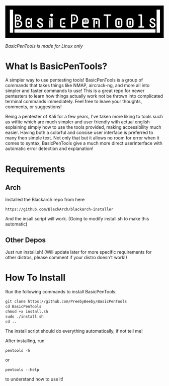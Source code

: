 <p align="center">
  <img src="Appearence/Title.png" alt="Title Image">
</p>

*BasicPenTools is made for Linux only*

# What Is BasicPenTools?
A simpler way to use pentesting tools! BasicPenTools is a group of commands that takes things like NMAP, aircrack-ng, and more all into simpler and faster commands to use!
This is a great repo for newer pentesters to learn how things actually work not be thrown into complicated terminal commands immediately. Feel free to leave your thoughts, comments, or suggestions!

Being a pentester of Kali for a few years, I've taken more liking to tools such as wifite which are much simpler and user friendly with actual english explaining simply how to use the tools provided, making accessibility much easier. Having both a colorful and consise user interface is preferred to many then simple text. Not only that but it allows no room for error when it comes to syntax, BasicPenTools give a much more direct userinterface with automatic error detection and explanation!

# Requirements

## Arch
Installed the Blackarch repo from here
```
https://github.com/BlackArch/blackarch-installer
```
And the insall script will work. (Going to modify install.sh to make this automatic)

## Other Depos
Just run install.sh!
(Will update later for more specific requirements for other distros, please comment if your distro doesn't work!)

# How To Install

Run the following commands to install BasicPenTools:

```
git clone https://github.com/PreebyBeeby/BasicPenTools
cd BasicPenTools
chmod +x install.sh
sudo ./install.sh
cd ..
```

The install script should do everything automatically, if not tell me!

After installing, run 
```
pentools -h
```
or
```
pentools --help
```

to understand how to use it!
